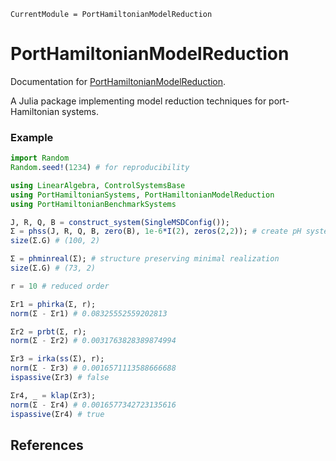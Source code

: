 ```@meta
CurrentModule = PortHamiltonianModelReduction
```

# PortHamiltonianModelReduction

Documentation for [PortHamiltonianModelReduction](https://github.com/Jonas-Nicodemus/PortHamiltonianModelReduction.jl).

A Julia package implementing model reduction techniques for port-Hamiltonian systems.

### Example

```julia
import Random
Random.seed!(1234) # for reproducibility

using LinearAlgebra, ControlSystemsBase
using PortHamiltonianSystems, PortHamiltonianModelReduction
using PortHamiltonianBenchmarkSystems

J, R, Q, B = construct_system(SingleMSDConfig());
Σ = phss(J, R, Q, B, zero(B), 1e-6*I(2), zeros(2,2)); # create pH system with the artificial feedthrough term 1e-6*I(2)
size(Σ.G) # (100, 2)

Σ = phminreal(Σ); # structure preserving minimal realization
size(Σ.G) # (73, 2)

r = 10 # reduced order

Σr1 = phirka(Σ, r);
norm(Σ - Σr1) # 0.08325552559202813

Σr2 = prbt(Σ, r);
norm(Σ - Σr2) # 0.0031763828389874994

Σr3 = irka(ss(Σ), r);
norm(Σ - Σr3) # 0.0016571113588666688
ispassive(Σr3) # false

Σr4, _ = klap(Σr3);
norm(Σ - Σr4) # 0.0016577342723135616
ispassive(Σr4) # true
```

## References
```@bibliography
```
